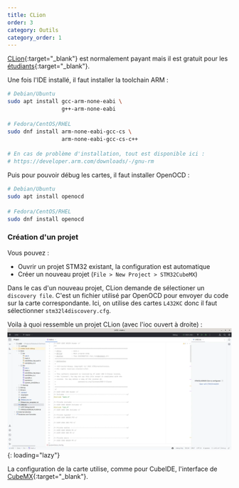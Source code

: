 ```yaml
---
title: CLion
order: 3
category: Outils
category_order: 1
---
```


[CLion](https://www.jetbrains.com/clion/download/){:target="_blank"} est normalement payant mais il est gratuit pour les [étudiants](https://www.jetbrains.com/shop/eform/students){:target="_blank"}.

Une fois l'IDE installé, il faut installer la toolchain ARM :
```bash
# Debian/Ubuntu
sudo apt install gcc-arm-none-eabi \
                 g++-arm-none-eabi

# Fedora/CentOS/RHEL
sudo dnf install arm-none-eabi-gcc-cs \
                 arm-none-eabi-gcc-cs-c++

# En cas de problème d'installation, tout est disponible ici :
# https://developer.arm.com/downloads/-/gnu-rm
```

Puis pour pouvoir débug les cartes, il faut installer OpenOCD :
```bash
# Debian/Ubuntu
sudo apt install openocd

# Fedora/CentOS/RHEL
sudo dnf install openocd
```

### Création d'un projet

Vous pouvez :
- Ouvrir un projet STM32 existant, la configuration est automatique
- Créer un nouveau projet (`File > New Project > STM32CubeMX`)

Dans le cas d'un nouveau projet, CLion demande de sélectioner un `discovery file`.
C'est un fichier utilisé par OpenOCD pour envoyer du code sur la carte correspondante.
Ici, on utilise des cartes `L432KC` donc il faut sélectionner `stm32l4discovery.cfg`.

Voila à quoi ressemble un projet CLion (avec l'ioc ouvert à droite) :
![Projet CLion](/images/IDEs/CLion.webp){: loading="lazy"}

La configuration de la carte utilise, comme pour CubeIDE, l'interface de [CubeMX](../stm32#configuration-dune-carte){:target="_blank"}.